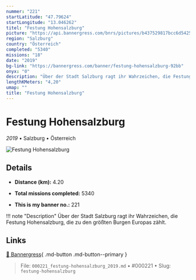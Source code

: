 ```yaml
---
nummer: "221"
startLatitude: "47.79624"
startLongitude: "13.046262"
titel: "Festung Hohensalzburg"
picture: "https://api.bannergress.com/bnrs/pictures/b437529817bcc6d5425441abf3144440"
region: "Salzburg"
country: "Österreich"
completed: "5340"
missions: "18"
date: "2019"
bg-link: "https://bannergress.com/banner/festung-hohensalzburg-92bb"
onyx: "0"
description: "Über der Stadt Salzburg ragt ihr Wahrzeichen, die Festung Hohensalzburg, die zu den größten Burgen Europas zählt."
lengthKMeters: "4,20"
umap: ""
title: "Festung Hohensalzburg"
---
```

# Festung Hohensalzburg

*2019* • Salzburg • Österreich

![Festung Hohensalzburg](https://api.bannergress.com/bnrs/pictures/b437529817bcc6d5425441abf3144440)

## Details
- **Distance (km):** 4.20

- **Total missions completed:** 5340
- **This is my banner no.:** 221


!!! note "Description"
    Über der Stadt Salzburg ragt ihr Wahrzeichen, die Festung Hohensalzburg, die zu den größten Burgen Europas zählt.



## Links
[🔗 Bannergress](https://bannergress.com/banner/festung-hohensalzburg-92bb){ .md-button .md-button--primary }



> File: `000221_festung-hohensalzburg_2019.md` • #000221 • Slug: `festung-hohensalzburg`
